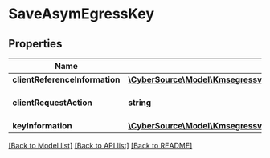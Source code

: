 # SaveAsymEgressKey

## Properties
Name | Type | Description | Notes
------------ | ------------- | ------------- | -------------
**clientReferenceInformation** | [**\CyberSource\Model\Kmsegressv2keysasymClientReferenceInformation**](Kmsegressv2keysasymClientReferenceInformation.md) |  | [optional] 
**clientRequestAction** | **string** | Client request action. | 
**keyInformation** | [**\CyberSource\Model\Kmsegressv2keysasymKeyInformation**](Kmsegressv2keysasymKeyInformation.md) |  | 

[[Back to Model list]](../README.md#documentation-for-models) [[Back to API list]](../README.md#documentation-for-api-endpoints) [[Back to README]](../README.md)



